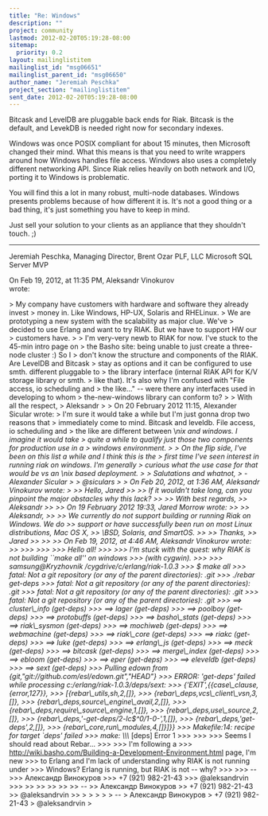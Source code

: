 ```yaml
---
title: "Re: Windows"
description: ""
project: community
lastmod: 2012-02-20T05:19:28-08:00
sitemap:
  priority: 0.2
layout: mailinglistitem
mailinglist_id: "msg06651"
mailinglist_parent_id: "msg06650"
author_name: "Jeremiah Peschka"
project_section: "mailinglistitem"
sent_date: 2012-02-20T05:19:28-08:00
---
```



Bitcask and LevelDB are pluggable back ends for Riak. Bitcask is the default, 
and LevekDB is needed right now for secondary indexes.

Windows was once POSIX compliant for about 15 minutes, then Microsoft changed 
their mind. What this means is that you need to write wrappers around how 
Windows handles file access. Windows also uses a completely different 
networking API. Since Riak relies heavily on both network and I/O, porting it 
to Windows is problematic.

You will find this a lot in many robust, multi-node databases. Windows presents 
problems because of how different it is. It's not a good thing or a bad thing, 
it's just something you have to keep in mind.

Just sell your solution to your clients as an appliance that they shouldn't 
touch. ;)

---
Jeremiah Peschka, Managing Director, Brent Ozar PLF, LLC
Microsoft SQL Server MVP

On Feb 19, 2012, at 11:35 PM, Aleksandr Vinokurov  
wrote:

&gt; My company have customers with hardware and software they already invest 
&gt; money in. Like Windows, HP-UX, Solaris and RHELinux.
&gt; We are prototyping a new system with the scalability as major clue. We've 
&gt; decided to use Erlang and want to try RIAK. But we have to support HW our 
&gt; customers have.
&gt; 
&gt; I'm very-very newb to RIAK for now. I've stuck to the 45-min intro page on 
&gt; the Basho site: being unable to just create a three-node cluster :) So I 
&gt; don't know the structure and components of the RIAK. Are LevelDB and Bitcask 
&gt; stay as options and it can be configured to use smth. different pluggable to 
&gt; the library interface (internal RIAK API for K/V storage library or smth. 
&gt; like that). It's also why I'm confused with "File access, io scheduling and 
&gt; the like..." -- were there any interfaces used in developing to whom 
&gt; the-new-windows library can conform to?
&gt; 
&gt; With all the respect,
&gt; Aleksandr
&gt; 
&gt; On 20 February 2012 11:15, Alexander Sicular  wrote:
&gt; I'm sure it would take a while but I'm just gonna drop two reasons that 
&gt; immediately come to mind. Bitcask and leveldb. File access, io scheduling and 
&gt; the like are different between \\*nix and windows. I imagine it would take 
&gt; quite a while to qualify just those two components for production use in a 
&gt; windows environment.
&gt; 
&gt; On the flip side, I've been on this list a while and I think this is the 
&gt; first time I've seen interest in running riak on windows. I'm generally 
&gt; curious what the use case for that would be vs an \\*nix based deployment.
&gt; 
&gt; Salutations and whatnot,
&gt; -Alexander Sicular
&gt; 
&gt; @siculars
&gt; 
&gt; On Feb 20, 2012, at 1:36 AM, Aleksandr Vinokurov wrote:
&gt; 
&gt;&gt; Hello, Jared
&gt;&gt; 
&gt;&gt; If it wouldn't take long, can you pinpoint the major obstacles why this lack?
&gt;&gt; 
&gt;&gt; With best regards,
&gt;&gt; Aleksandr
&gt;&gt; 
&gt;&gt; On 19 February 2012 19:33, Jared Morrow  wrote:
&gt;&gt; 
&gt;&gt; Aleksandr,
&gt;&gt; 
&gt;&gt; We currently do not support building or running Riak on Windows. We do 
&gt;&gt; support or have successfully been run on most Linux distributions, Mac OS X, 
&gt;&gt; \\*BSD, Solaris, and SmartOS.
&gt;&gt; 
&gt;&gt; Thanks,
&gt;&gt; Jared
&gt;&gt; 
&gt;&gt; 
&gt;&gt; On Feb 19, 2012, at 4:46 AM, Aleksandr Vinokurov wrote:
&gt;&gt; 
&gt;&gt;&gt; 
&gt;&gt;&gt; 
&gt;&gt;&gt; Hello all!
&gt;&gt;&gt; 
&gt;&gt;&gt; I'm stuck with the quest: why RIAK is not building ``make all'' on windows 
&gt;&gt;&gt; (with cygwin).
&gt;&gt;&gt; 
&gt;&gt;&gt; samsung@Kryzhovnik /cygdrive/c/erlang/riak-1.0.3
&gt;&gt;&gt; $ make all
&gt;&gt;&gt; fatal: Not a git repository (or any of the parent directories): .git
&gt;&gt;&gt; ./rebar get-deps
&gt;&gt;&gt; fatal: Not a git repository (or any of the parent directories): .git
&gt;&gt;&gt; fatal: Not a git repository (or any of the parent directories): .git
&gt;&gt;&gt; fatal: Not a git repository (or any of the parent directories): .git
&gt;&gt;&gt; ==&gt; cluster\\_info (get-deps)
&gt;&gt;&gt; ==&gt; lager (get-deps)
&gt;&gt;&gt; ==&gt; poolboy (get-deps)
&gt;&gt;&gt; ==&gt; protobuffs (get-deps)
&gt;&gt;&gt; ==&gt; basho\\_stats (get-deps)
&gt;&gt;&gt; ==&gt; riak\\_sysmon (get-deps)
&gt;&gt;&gt; ==&gt; mochiweb (get-deps)
&gt;&gt;&gt; ==&gt; webmachine (get-deps)
&gt;&gt;&gt; ==&gt; riak\\_core (get-deps)
&gt;&gt;&gt; ==&gt; riakc (get-deps)
&gt;&gt;&gt; ==&gt; luke (get-deps)
&gt;&gt;&gt; ==&gt; erlang\\_js (get-deps)
&gt;&gt;&gt; ==&gt; meck (get-deps)
&gt;&gt;&gt; ==&gt; bitcask (get-deps)
&gt;&gt;&gt; ==&gt; merge\\_index (get-deps)
&gt;&gt;&gt; ==&gt; ebloom (get-deps)
&gt;&gt;&gt; ==&gt; eper (get-deps)
&gt;&gt;&gt; ==&gt; eleveldb (get-deps)
&gt;&gt;&gt; ==&gt; sext (get-deps)
&gt;&gt;&gt; Pulling edown from {git,"git://github.com/esl/edown.git","HEAD"}
&gt;&gt;&gt; ERROR: 'get-deps' failed while processing c:/erlang/riak-1.0.3/deps/sext: 
&gt;&gt;&gt; {'EXIT',{{case\\_clause,{error,127}},
&gt;&gt;&gt; [{rebar\\_utils,sh,2,[]},
&gt;&gt;&gt; {rebar\\_deps,vcs\\_client\\_vsn,3,[]},
&gt;&gt;&gt; {rebar\\_deps,source\\_engine\\_avail,2,[]},
&gt;&gt;&gt; {rebar\\_deps,require\\_source\\_engine,1,[]},
&gt;&gt;&gt; {rebar\\_deps,use\\_source,2,[]},
&gt;&gt;&gt; {rebar\\_deps,'-get-deps/2-lc$^0/1-0-',1,[]},
&gt;&gt;&gt; {rebar\\_deps,'get-deps',2,[]},
&gt;&gt;&gt; {rebar\\_core,run\\_modules,4,[]}]}}
&gt;&gt;&gt; Makefile:14: recipe for target `deps' failed
&gt;&gt;&gt; make: \\*\\*\\* [deps] Error 1
&gt;&gt;&gt; 
&gt;&gt;&gt; 
&gt;&gt;&gt; Seems I should read about Rebar...
&gt;&gt;&gt; 
&gt;&gt;&gt; I'm following a 
&gt;&gt;&gt; http://wiki.basho.com/Building-a-Development-Environment.html page, I'm new 
&gt;&gt;&gt; to Erlang and I'm lack of understanding why RIAK is not running under 
&gt;&gt;&gt; Windows? Erlang is running, but RIAK is not -- why?
&gt;&gt;&gt; 
&gt;&gt;&gt; -- 
&gt;&gt;&gt; Александр Винокуров
&gt;&gt;&gt; +7 (921) 982-21-43
&gt;&gt;&gt; @aleksandrvin
&gt;&gt;&gt; 
&gt;&gt; 
&gt;&gt; 
&gt;&gt; 
&gt;&gt; 
&gt;&gt; -- 
&gt;&gt; Александр Винокуров
&gt;&gt; +7 (921) 982-21-43
&gt;&gt; @aleksandrvin
&gt;&gt; 
&gt; 
&gt; 
&gt; 
&gt; 
&gt; -- 
&gt; Александр Винокуров
&gt; +7 (921) 982-21-43
&gt; @aleksandrvin
&gt; 

